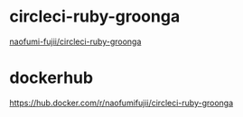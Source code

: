 # circleci-ruby-groonga

[naofumi\-fujii/circleci\-ruby\-groonga](https://github.com/naofumi-fujii/circleci-ruby-groonga)

# dockerhub

https://hub.docker.com/r/naofumifujii/circleci-ruby-groonga
